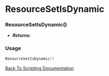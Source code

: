 # ResourceSetIsDynamic

### ResourceSetIsDynamic()
- ***Returns:*** 

### Usage

```Lua
ResourceSetIsDynamic()
```


[Back To Scripting Documentation](../README.md)
